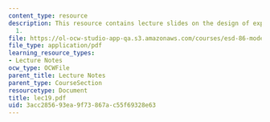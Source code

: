 ```yaml
---
content_type: resource
description: This resource contains lecture slides on the design of experiments, part
  1.
file: https://ol-ocw-studio-app-qa.s3.amazonaws.com/courses/esd-86-models-data-and-inference-for-socio-technical-systems-spring-2007/3acc285693ea9f73867ac55f69328e63_lec19.pdf
file_type: application/pdf
learning_resource_types:
- Lecture Notes
ocw_type: OCWFile
parent_title: Lecture Notes
parent_type: CourseSection
resourcetype: Document
title: lec19.pdf
uid: 3acc2856-93ea-9f73-867a-c55f69328e63
---
```

